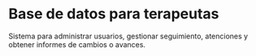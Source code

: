 # Base de datos para terapeutas
Sistema para administrar usuarios, gestionar seguimiento, atenciones y obtener informes de cambios o avances.
